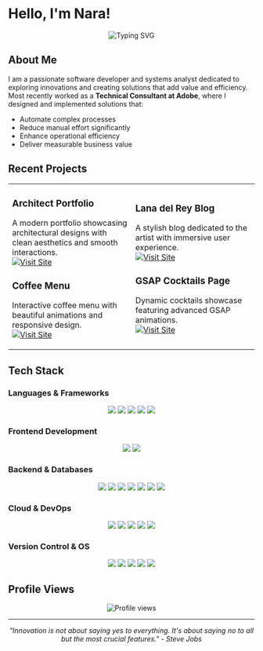 # Hello, I'm Nara!

<div align="center">
  <img src="https://readme-typing-svg.herokuapp.com?font=Fira+Code&size=22&pause=1000&color=FFFFFF&center=true&vCenter=true&width=435&lines=Software+Developer;Systems+Analyst;Innovation+Explorer;Solution+Creator" alt="Typing SVG" />
</div>

## About Me

I am a passionate software developer and systems analyst dedicated to exploring innovations and creating solutions that add value and efficiency. Most recently worked as a **Technical Consultant at Adobe**, where I designed and implemented solutions that:

- Automate complex processes
- Reduce manual effort significantly  
- Enhance operational efficiency
- Deliver measurable business value

## Recent Projects

<table>
<tr>
<td width="50%">

### **Architect Portfolio**
A modern portfolio showcasing architectural designs with clean aesthetics and smooth interactions.<br>
[![Visit Site](https://img.shields.io/badge/Visit-Site-000000?style=for-the-badge)](https://bit.ly/4nEeB3m)

### **Coffee Menu**
Interactive coffee menu with beautiful animations and responsive design.<br>
[![Visit Site](https://img.shields.io/badge/Visit-Site-000000?style=for-the-badge)](https://bit.ly/40RnzQL)

</td>
<td width="50%">

### **Lana del Rey Blog**
A stylish blog dedicated to the artist with immersive user experience.<br>
[![Visit Site](https://img.shields.io/badge/Visit-Site-000000?style=for-the-badge)](https://lanadelreyblog.vercel.app)

### **GSAP Cocktails Page**
Dynamic cocktails showcase featuring advanced GSAP animations.<br>
[![Visit Site](https://img.shields.io/badge/Visit-Site-000000?style=for-the-badge)](https://cocktails-opal.vercel.app)

</td>
</tr>
</table>

## Tech Stack

### **Languages & Frameworks**
<div align="center">
  <img src="https://img.shields.io/badge/JavaScript-000000?style=for-the-badge&logo=javascript&logoColor=white" />
  <img src="https://img.shields.io/badge/TypeScript-000000?style=for-the-badge&logo=typescript&logoColor=white" />
  <img src="https://img.shields.io/badge/Python-000000?style=for-the-badge&logo=python&logoColor=white" />
  <img src="https://img.shields.io/badge/Java-000000?style=for-the-badge&logo=java&logoColor=white" />
  <img src="https://img.shields.io/badge/C%23-000000?style=for-the-badge&logo=c-sharp&logoColor=white" />
</div>

### **Frontend Development**
<div align="center">
  <img src="https://img.shields.io/badge/React-000000?style=for-the-badge&logo=react&logoColor=white" />
  <img src="https://img.shields.io/badge/Tailwind_CSS-000000?style=for-the-badge&logo=tailwind-css&logoColor=white" />
</div>

### **Backend & Databases**
<div align="center">
  <img src="https://img.shields.io/badge/Node.js-000000?style=for-the-badge&logo=node.js&logoColor=white" />
  <img src="https://img.shields.io/badge/.NET-000000?style=for-the-badge&logo=.net&logoColor=white" />
  <img src="https://img.shields.io/badge/MySQL-000000?style=for-the-badge&logo=mysql&logoColor=white" />
  <img src="https://img.shields.io/badge/PostgreSQL-000000?style=for-the-badge&logo=postgresql&logoColor=white" />
  <img src="https://img.shields.io/badge/MongoDB-000000?style=for-the-badge&logo=mongodb&logoColor=white" />
  <img src="https://img.shields.io/badge/SQLite-000000?style=for-the-badge&logo=sqlite&logoColor=white" />
  <img src="https://img.shields.io/badge/Microsoft_SQL_Server-000000?style=for-the-badge&logo=microsoft-sql-server&logoColor=white" />
</div>

### **Cloud & DevOps**
<div align="center">
  <img src="https://img.shields.io/badge/Amazon_AWS-000000?style=for-the-badge&logo=amazon-aws&logoColor=white" />
  <img src="https://img.shields.io/badge/Google_Cloud-000000?style=for-the-badge&logo=google-cloud&logoColor=white" />
  <img src="https://img.shields.io/badge/Docker-000000?style=for-the-badge&logo=docker&logoColor=white" />
  <img src="https://img.shields.io/badge/Terraform-000000?style=for-the-badge&logo=terraform&logoColor=white" />
  <img src="https://img.shields.io/badge/Puppet-000000?style=for-the-badge&logo=puppet&logoColor=white" />
</div>

### **Version Control & OS**
<div align="center">
  <img src="https://img.shields.io/badge/Git-000000?style=for-the-badge&logo=git&logoColor=white" />
  <img src="https://img.shields.io/badge/GitHub-000000?style=for-the-badge&logo=github&logoColor=white" />
  <img src="https://img.shields.io/badge/GitLab-000000?style=for-the-badge&logo=gitlab&logoColor=white" />
  <img src="https://img.shields.io/badge/Linux-000000?style=for-the-badge&logo=linux&logoColor=white" />
  <img src="https://img.shields.io/badge/Windows-000000?style=for-the-badge&logo=windows&logoColor=white" />
</div>

## Profile Views

<div align="center">
  <img src="https://komarev.com/ghpvc/?username=naraThais&color=000000&style=for-the-badge&label=Profile+Views" alt="Profile views" />
</div>


---

<div align="center">
  <i>"Innovation is not about saying yes to everything. It's about saying no to all but the most crucial features." - Steve Jobs</i>
</div>
